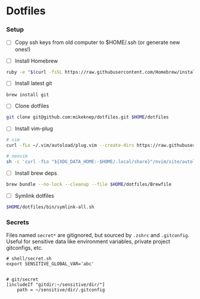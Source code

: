 # Dotfiles

### Setup

- [ ] Copy ssh keys from old computer to $HOME/.ssh (or generate new ones!)

- [ ] Install Homebrew
```sh
ruby -e "$(curl -fsSL https://raw.githubusercontent.com/Homebrew/install/master/install)"
```

- [ ] Install latest git
```sh
brew install git
```

- [ ] Clone dotfiles
```sh
git clone git@github.com:mikeknep/dotfiles.git $HOME/dotfiles
```

- [ ] Install vim-plug
```sh
# vim
curl -fLo ~/.vim/autoload/plug.vim --create-dirs https://raw.githubusercontent.com/junegunn/vim-plug/master/plug.vim

# neovim
sh -c 'curl -fLo "${XDG_DATA_HOME:-$HOME/.local/share}"/nvim/site/autoload/plug.vim --create-dirs https://raw.githubusercontent.com/junegunn/vim-plug/master/plug.vim'
```

- [ ] Install brew deps
```sh
brew bundle --no-lock --cleanup --file $HOME/dotfiles/Brewfile
```

- [ ] Symlink dotfiles
```sh
$HOME/dotfiles/bin/symlink-all.sh
```



### Secrets

Files named `secret*` are gitignored, but sourced by `.zshrc` and `.gitconfig`.
Useful for sensitive data like environment variables, private project gitconfigs, etc.

```
# shell/secret.sh
export SENSITIVE_GLOBAL_VAR='abc'


# git/secret
[includeIf "gitdir:~/sensitive/dir/"]
    path = ~/sensitive/dir/.gitconfig
```
